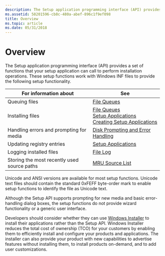 ```yaml
---
description: The Setup application programming interface (API) provides a set of functions that your setup application can call to perform installation operations. These setup functions work with Windows INF files to provide the following setup functionality.
ms.assetid: 58201596-cb8c-480a-abef-896c1f9ef098
title: Overview
ms.topic: article
ms.date: 05/31/2018
---
```


# Overview

The Setup application programming interface (API) provides a set of functions that your setup application can call to perform installation operations. These setup functions work with Windows INF files to provide the following setup functionality.



| For information about                       | See                                                                                                                                                                         |
|---------------------------------------------|-----------------------------------------------------------------------------------------------------------------------------------------------------------------------------|
| Queuing files                               | [File Queues](file-queues.md)                                                                                                                                              |
| Installing files                            | [File Queues](file-queues.md)<br/> [Setup Applications](setup-applications.md)<br/> [Creating Setup Applications](creating-setup-applications.md)<br/> |
| Handling errors and prompting for media     | [Disk Prompting and Error Handling](disk-prompting-and-error-handling.md)                                                                                                  |
| Updating registry entries                   | [Setup Applications](setup-applications.md)                                                                                                                                |
| Logging installed files                     | [File Log](file-log.md)                                                                                                                                                    |
| Storing the most recently used source paths | [MRU Source List](mru-source-list.md)                                                                                                                                      |



 

Unicode and ANSI versions are available for most setup functions. Unicode text files should contain the standard 0xFEFF byte-order mark to enable setup functions to identify the file as Unicode text.

Although the Setup API supports prompting for new media and basic error-handling dialog boxes, the setup functions do not provide wizard functionality or a generic user interface.

Developers should consider whether they can use [Windows Installer](/windows/desktop/Msi/windows-installer-portal) to install their applications rather than the Setup API. Windows Installer reduces the total cost of ownership (TCO) for your customers by enabling them to efficiently install and configure your products and applications. The installer can also provide your product with new capabilities to advertise features without installing them, to install products on-demand, and to add user customizations.

 

